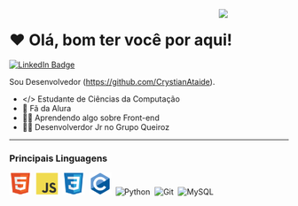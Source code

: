 <img src = "https://media.giphy.com/media/dWesBcTLavkZuG35MI/giphy.gif" width = "25%" align = "right">

# ❤ Olá, bom ter você por aqui!

<div id="badges">
  <a href = "https://github.com/CrystianAtaide">
    <a href = "https://www.linkedin.com/in/crystianataide">
      <img src="https://img.shields.io/badge/LinkedIn-blue?style=for-the-badge&logo=linkedin&logoColor=white" alt="LinkedIn Badge"/>
    </a>
  </a>
</div>

Sou Desenvolvedor (https://github.com/CrystianAtaide).

- </> Estudante de Ciências da Computação
- 💙 Fã da Alura
- 👩‍💻 Aprendendo algo sobre Front-end
- 🧑‍💼 Desenvolverdor Jr no Grupo Queiroz

---

<h3>Principais Linguagens</h3>

<div>
  <img src="https://github.com/devicons/devicon/blob/master/icons/html5/html5-original.svg" title="HTML5" alt="HTML" width="40" height="40"/>&nbsp;
  <img src="https://github.com/devicons/devicon/blob/master/icons/javascript/javascript-original.svg" title="JavaScript" alt="JavaScript" width="40" height="40"/>&nbsp;
  <img src="https://github.com/devicons/devicon/blob/master/icons/css3/css3-original.svg" title="CSS3" alt="CSS3" width="40" height="40"/>&nbsp;
  <img src="https://github.com/devicons/devicon/blob/master/icons/c/c-original.svg" title="C" alt="C" width="40" height="40"/>&nbsp;
  <img src="https://github.com/CrystianAtaide/devicon/blob/master/icons/python/python-original.svg" title="Python" alt="Python" width="40" height="40"/>&nbsp;
  <img src="https://github.com/CrystianAtaide/devicon/blob/master/icons/git/git-original.svg" title="Git" alt="Git" width="40" height="40"/>&nbsp;
  <img src="https://github.com/CrystianAtaide/devicon/blob/master/icons/mysql/mysql-original.svg" title="MySQL" alt="MySQL" width="40" height="40"/>&nbsp;
</div>